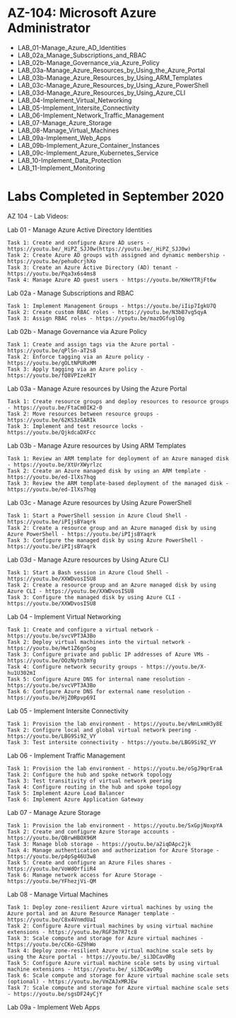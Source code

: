 AZ-104: Microsoft Azure Administrator
===
* LAB_01-Manage_Azure_AD_Identities
* LAB_02a_Manage_Subscriptions_and_RBAC
* LAB_02b-Manage_Governance_via_Azure_Policy
* LAB_03a-Manage_Azure_Resources_by_Using_the_Azure_Portal
* LAB_03b-Manage_Azure_Resources_by_Using_ARM_Templates
* LAB_03c-Manage_Azure_Resources_by_Using_Azure_PowerShell
* LAB_03d-Manage_Azure_Resources_by_Using_Azure_CLI
* LAB_04-Implement_Virtual_Networking
* LAB_05-Implement_Intersite_Connectivity
* LAB_06-Implement_Network_Traffic_Management
* LAB_07-Manage_Azure_Storage
* LAB_08-Manage_Virtual_Machines
* LAB_09a-Implement_Web_Apps
* LAB_09b-Implement_Azure_Container_Instances
* LAB_09c-Implement_Azure_Kubernetes_Service
* LAB_10-Implement_Data_Protection
* LAB_11-Implement_Monitoring


Labs Completed in September 2020
======
AZ 104 - Lab Videos:


Lab 01 - Manage Azure Active Directory Identities

    Task 1: Create and configure Azure AD users - https://youtu.be/_HiPZ_SJJ0w(https://youtu.be/_HiPZ_SJJ0w)
    Task 2: Create Azure AD groups with assigned and dynamic membership - https://youtu.be/pehu0crjhXo
    Task 3: Create an Azure Active Directory (AD) tenant - https://youtu.be/Pqa3x6s4ms8
    Task 4: Manage Azure AD guest users - https://youtu.be/KHeYTRjFt6w

Lab 02a - Manage Subscriptions and RBAC

    Task 1: Implement Management Groups - https://youtu.be/iIip7IgkU7Q
    Task 2: Create custom RBAC roles - https://youtu.be/N3bB7vg5qyA
    Task 3: Assign RBAC roles - https://youtu.be/mazOGfuglOg

Lab 02b - Manage Governance via Azure Policy

    Task 1: Create and assign tags via the Azure portal - https://youtu.be/qPlSn-aT2s8
    Task 2: Enforce tagging via an Azure policy - https://youtu.be/gOLtNPURxMM
    Task 3: Apply tagging via an Azure policy - https://youtu.be/fQ8VPIzeRIY

Lab 03a - Manage Azure resources by Using the Azure Portal

    Task 1: Create resource groups and deploy resources to resource groups - https://youtu.be/FtaCm0IK2-0
    Task 2: Move resources between resource groups - https://youtu.be/62KS3zGARIk
    Task 3: Implement and test resource locks - https://youtu.be/QjkdcaDXFcc

Lab 03b - Manage Azure resources by Using ARM Templates

    Task 1: Review an ARM template for deployment of an Azure managed disk - https://youtu.be/XtUrXWyrlzc
    Task 2: Create an Azure managed disk by using an ARM template - https://youtu.be/ed-IlXs7hqg
    Task 3: Review the ARM template-based deployment of the managed disk - https://youtu.be/ed-IlXs7hqg

Lab 03c - Manage Azure resources by Using Azure PowerShell

    Task 1: Start a PowerShell session in Azure Cloud Shell - https://youtu.be/iPIjsBYaqrk
    Task 2: Create a resource group and an Azure managed disk by using Azure PowerShell - https://youtu.be/iPIjsBYaqrk
    Task 3: Configure the managed disk by using Azure PowerShell -https://youtu.be/iPIjsBYaqrk

Lab 03d - Manage Azure resources by Using Azure CLI

    Task 1: Start a Bash session in Azure Cloud Shell - https://youtu.be/XXWDvosISU8
    Task 2: Create a resource group and an Azure managed disk by using Azure CLI - https://youtu.be/XXWDvosISU8
    Task 3: Configure the managed disk by using Azure CLI - https://youtu.be/XXWDvosISU8

Lab 04 - Implement Virtual Networking

    Task 1: Create and configure a virtual network - https://youtu.be/svcVPT3A3Bo
    Task 2: Deploy virtual machines into the virtual network - https://youtu.be/Hwt1Z6gnSog
    Task 3: Configure private and public IP addresses of Azure VMs - https://youtu.be/OOzNytn3mYg
    Task 4: Configure network security groups - https://youtu.be/X-hu1U302mI
    Task 5: Configure Azure DNS for internal name resolution - https://youtu.be/svcVPT3A3Bo
    Task 6: Configure Azure DNS for external name resolution - https://youtu.be/HjZ0Rpvp69I

Lab 05 - Implement Intersite Connectivity

    Task 1: Provision the lab environment - https://youtu.be/vNnLxmH3y8E
    Task 2: Configure local and global virtual network peering - https://youtu.be/LBG9Si9Z_VY
    Task 3: Test intersite connectivity - https://youtu.be/LBG9Si9Z_VY

Lab 06 - Implement Traffic Management

    Task 1: Provision the lab environment - https://youtu.be/oSgJ9qrEraA
    Task 2: Configure the hub and spoke network topology
    Task 3: Test transitivity of virtual network peering
    Task 4: Configure routing in the hub and spoke topology
    Task 5: Implement Azure Load Balancer
    Task 6: Implement Azure Application Gateway

Lab 07 - Manage Azure Storage

    Task 1: Provision the lab environment - https://youtu.be/SxGpjNoxpYA
    Task 2: Create and configure Azure Storage accounts -https://youtu.be/QBrwHBOX96M
    Task 3: Manage blob storage - https://youtu.be/a2iqDApc2jk
    Task 4: Manage authentication and authorization for Azure Storage - https://youtu.be/p4pSg46U3w8
    Task 5: Create and configure an Azure Files shares - https://youtu.be/VoWdOrfiiR4
    Task 6: Manage network access for Azure Storage - https://youtu.be/YFhezjVi-QM

Lab 08 - Manage Virtual Machines

    Task 1: Deploy zone-resilient Azure virtual machines by using the Azure portal and an Azure Resource Manager template - https://youtu.be/C8x4VnmdUaI
    Task 2: Configure Azure virtual machines by using virtual machine extensions - https://youtu.be/RGF3m7R7tc8
    Task 3: Scale compute and storage for Azure virtual machines - https://youtu.be/cCKo-GZ9hWo
    Task 4: Deploy zone-resilient Azure virtual machine scale sets by using the Azure portal - https://youtu.be/_si3DCavORg
    Task 5: Configure Azure virtual machine scale sets by using virtual machine extensions - https://youtu.be/_si3DCavORg
    Task 6: Scale compute and storage for Azure virtual machine scale sets (optional) - https://youtu.be/VmZAJxMRJEw
    Task 7: Scale compute and storage for Azure virtual machine scale sets - https://youtu.be/sgsDF24yCjY

 
Lab 09a - Implement Web Apps
